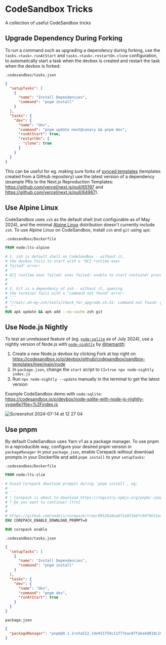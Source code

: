 # CodeSandbox Tricks

A collection of useful CodeSandbox tricks

## Upgrade Dependency During Forking

To run a command such as upgrading a dependency during forking, use the `tasks.<task>.runAtStart` and `tasks.<task>.restartOn.clone` configuration, to automatically start a task when the devbox is created and restart the task when the devbox is forked:

`.codesandbox/tasks.json`

```json
{
  "setupTasks": [
    {
      "name": "Install Dependencies",
      "command": "pnpm install"
    }
  ],
  "tasks": {
    "dev": {
      "name": "dev",
      "command": "pnpm update next@canary && pnpm dev",
      "runAtStart": true,
      "restartOn": {
        "clone": true
      }
    }
  }
}
```

This can be useful for eg. making sure forks of [synced templates](https://codesandbox.io/docs/learn/devboxes/synced-templates) (templates created from a GitHub repository) use the latest version of a dependency (example PRs to the Next.js Reproduction Templates: https://github.com/vercel/next.js/pull/65197 and https://github.com/vercel/next.js/pull/64967).

## Use Alpine Linux

CodeSandbox uses `zsh` as the default shell (not configurable as of May 2024), and the minimal [Alpine Linux](https://www.alpinelinux.org/) distribution doesn't currently include `zsh`. To use Alpine Linux on CodeSandbox, install `zsh` and `git` using `apk`:

`.codesandbox/Dockerfile`

```dockerfile
FROM node:lts-alpine

# 1. zsh is default shell on CodeSandbox - without it,
# the devbox fails to start with a "OCI runtime exec
# failed" error:
# ```
# OCI runtime exec failed: exec failed: unable to start container process: exec: '/bin/zsh': stat /bin/zsh: no such file or directory: unknown
# ```
#
# 2. Git is a dependency of zsh - without it, opening
# the terminal fails with a "command not found" error:
# ```
# "/root/.oh-my-zsh/tools/check_for_upgrade.sh:31: command not found: git"
# ```
RUN apk update && apk add --no-cache zsh git
```

## Use Node.js Nightly

To test an unreleased feature of (eg. [`node:sqlite`](https://github.com/nodejs/node/pull/53752) as of July 2024), use a nightly version of Node.js with [`node-nightly`](https://www.npmjs.com/package/node-nightly) by [@hemanth](https://github.com/hemanth/):

1. Create a new Node.js devbox by clicking Fork at top right on https://codesandbox.io/p/devbox/github/codesandbox/sandbox-templates/tree/main/node
2. In `package.json`, change the `start` script to `CI=true npx node-nightly index.js`
3. Run `npx node-nightly --update` manually in the terminal to get the latest version

Example CodeSandbox demo with `node:sqlite`: https://codesandbox.io/p/devbox/node-sqlite-with-node-js-nightly-vygw6p?file=%2Findex.js

![Screenshot 2024-07-14 at 12 27 04](https://github.com/user-attachments/assets/a720ef21-a7d3-4715-b48c-0ca284e44dd5)

## Use pnpm

By default CodeSandbox uses Yarn v1 as a package manager. To use pnpm in a reproducible way, configure your desired pnpm version in `packageManager` in your `package.json`, enable Corepack without download prompts in your Dockerfile and add `pnpm install` to your `setupTasks`:

`.codesandbox/Dockerfile`

```dockerfile
FROM node:lts-slim

# Avoid Corepack download prompts during `pnpm install`, eg:
#
# ```
# ! Corepack is about to download https://registry.npmjs.org/pnpm/-/pnpm-9.1.1.tgz
# ? Do you want to continue? [Y/n]
# ```
#
# https://github.com/nodejs/corepack/tree/09528a8ea8f2a953b67c9079615eae3394531862#:~:text=COREPACK_ENABLE_DOWNLOAD_PROMPT
ENV COREPACK_ENABLE_DOWNLOAD_PROMPT=0

RUN corepack enable
```

`.codesandbox/tasks.json`

```json
{
  "setupTasks": [
    {
      "name": "Install Dependencies",
      "command": "pnpm install"
    }
  ],
  "tasks": {
    "dev": {
      "name": "dev",
      "command": "pnpm dev",
      "runAtStart": true
    }
  }
}
```

`package.json`

```json
{
  "packageManager": "pnpm@9.1.1+sha512.14e915759c11f77eac07faba4d019c193ec8637229e62ec99eefb7cf3c3b75c64447882b7c485142451ee3a6b408059cdfb7b7fa0341b975f12d0f7629c71195"
}
```
